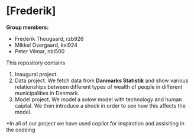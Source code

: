 # \[Frederik]

**Group members:**
- Frederik Thougaard, rzb926
- Mikkel Overgaard, kxl924
- Peter Vilmar, nbl500

This repository contains  
1. Inaugural project. 
2. Data project. We fetch data from **Danmarks Statistik**  and show various relationships between different types of wealth of people in different municipalities in Denmark.
3. Model project. We model a solow model with technology and human caiptal. We then introduce a shock in order to see how this affects the model.

*In all of our project we have used copilot for inspiration and assisiting in the codeing
